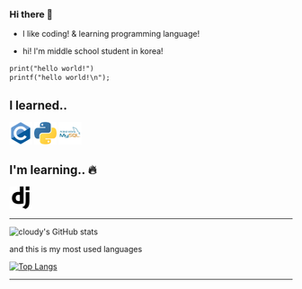 ### Hi there 👋





  * l like coding! & learning programming language!

   * hi! l'm middle school student in korea!



   ```
   print("hello world!")
   printf("hello world!\n");
   ```


## l learned.. 

  <img src="https://github.com/cloudyON/cloudyON/blob/main/c (1).png" width="40" height="40"> <img src="https://github.com/cloudyON/cloudyON/blob/main/python (1).png" width="40" height="40"> <img src="https://github.com/cloudyON/cloudyON/blob/main/mysql (1).png" width="40" height="40">









## l'm learning.. 🔥

  <img src="https://github.com/cloudyON/cloudyON/blob/main/django.svg" width="40" height="40">




------------------------------------------

![cloudy's GitHub stats](https://github-readme-stats.vercel.app/api?username=cloudyON&show_icons=true&theme=tokyonight)

and this is my most used languages

[![Top Langs](https://github-readme-stats.vercel.app/api/top-langs/?username=cloudyOn&layout=compact)](https://github.com/anuraghazra/github-readme-stats)


------------------------------------------
